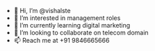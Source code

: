 - 👋 Hi, I’m @vishalste
- 👀 I’m interested in management roles
- 🌱 I’m currently learning digital marketing 
- 💞️ I’m looking to collaborate on telecom domain
- 📫 Reach me at +91 9846665666

<!---
vishalste/vishalste is a ✨ special ✨ repository because its `README.md` (this file) appears on your GitHub profile.
You can click the Preview link to take a look at your changes.
--->
